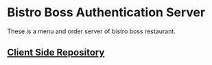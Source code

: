 # Bistro Boss Authentication Server

These is a menu and order server of bistro boss restaurant.

## [Client Side Repository](https://github.com/ahnaf4D/bistro-boss-restaurant-menu-order-client)
